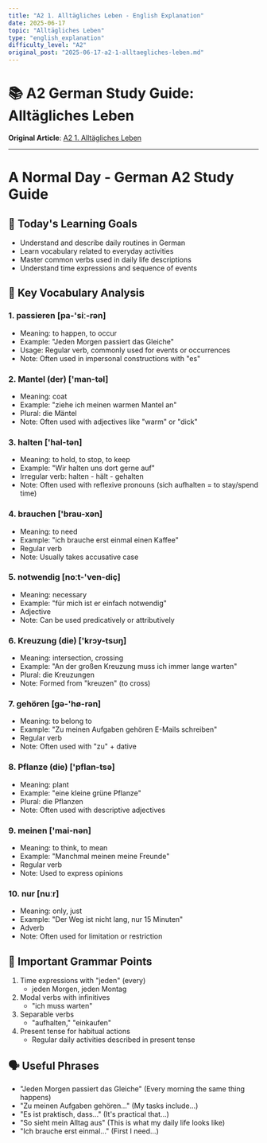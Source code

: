 ```yaml
---
title: "A2 1. Alltägliches Leben - English Explanation"
date: 2025-06-17
topic: "Alltägliches Leben"
type: "english_explanation"
difficulty_level: "A2"
original_post: "2025-06-17-a2-1-alltaegliches-leben.md"
---
```


# 📚 A2 German Study Guide: Alltägliches Leben

**Original Article**: [A2 1. Alltägliches Leben](../2025-06-17-a2-1-alltaegliches-leben.html)

---

# A Normal Day - German A2 Study Guide

## 🎯 Today's Learning Goals
- Understand and describe daily routines in German
- Learn vocabulary related to everyday activities
- Master common verbs used in daily life descriptions
- Understand time expressions and sequence of events

## 📖 Key Vocabulary Analysis

### 1. passieren [pa-'siː-rən]
- Meaning: to happen, to occur
- Example: "Jeden Morgen passiert das Gleiche"
- Usage: Regular verb, commonly used for events or occurrences
- Note: Often used in impersonal constructions with "es"

### 2. Mantel (der) ['man-təl]
- Meaning: coat
- Example: "ziehe ich meinen warmen Mantel an"
- Plural: die Mäntel
- Note: Often used with adjectives like "warm" or "dick"

### 3. halten ['hal-tən]
- Meaning: to hold, to stop, to keep
- Example: "Wir halten uns dort gerne auf"
- Irregular verb: halten - hält - gehalten
- Note: Often used with reflexive pronouns (sich aufhalten = to stay/spend time)

### 4. brauchen ['brau-xən]
- Meaning: to need
- Example: "ich brauche erst einmal einen Kaffee"
- Regular verb
- Note: Usually takes accusative case

### 5. notwendig [noːt-'ven-diç]
- Meaning: necessary
- Example: "für mich ist er einfach notwendig"
- Adjective
- Note: Can be used predicatively or attributively

### 6. Kreuzung (die) ['krɔy-tsʊŋ]
- Meaning: intersection, crossing
- Example: "An der großen Kreuzung muss ich immer lange warten"
- Plural: die Kreuzungen
- Note: Formed from "kreuzen" (to cross)

### 7. gehören [gə-'hø-rən]
- Meaning: to belong to
- Example: "Zu meinen Aufgaben gehören E-Mails schreiben"
- Regular verb
- Note: Often used with "zu" + dative

### 8. Pflanze (die) ['pflan-tsə]
- Meaning: plant
- Example: "eine kleine grüne Pflanze"
- Plural: die Pflanzen
- Note: Often used with descriptive adjectives

### 9. meinen ['mai-nən]
- Meaning: to think, to mean
- Example: "Manchmal meinen meine Freunde"
- Regular verb
- Note: Used to express opinions

### 10. nur [nuːr]
- Meaning: only, just
- Example: "Der Weg ist nicht lang, nur 15 Minuten"
- Adverb
- Note: Often used for limitation or restriction

## 📝 Important Grammar Points
1. Time expressions with "jeden" (every)
   - jeden Morgen, jeden Montag
2. Modal verbs with infinitives
   - "ich muss warten"
3. Separable verbs
   - "aufhalten," "einkaufen"
4. Present tense for habitual actions
   - Regular daily activities described in present tense

## 🗣️ Useful Phrases
- "Jeden Morgen passiert das Gleiche" (Every morning the same thing happens)
- "Zu meinen Aufgaben gehören..." (My tasks include...)
- "Es ist praktisch, dass..." (It's practical that...)
- "So sieht mein Alltag aus" (This is what my daily life looks like)
- "Ich brauche erst einmal..." (First I need...)
